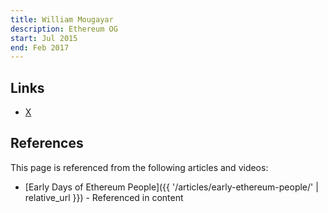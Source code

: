```yaml
---
title: William Mougayar
description: Ethereum OG
start: Jul 2015
end: Feb 2017
---
```


## Links
- [X](https://x.com/wmougayar)

## References

This page is referenced from the following articles and videos:

- [Early Days of Ethereum People]({{ '/articles/early-ethereum-people/' | relative_url }}) - Referenced in content